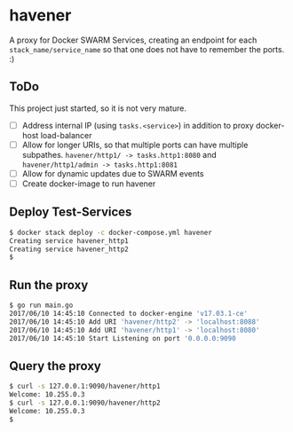 # havener

A proxy for Docker SWARM Services, creating an endpoint for each `stack_name/service_name` so that one does not have to remember the ports. :)

## ToDo

This project just started, so it is not very mature. 

- [ ] Address internal IP (using `tasks.<service>`) in addition to proxy docker-host load-balancer
- [ ] Allow for longer URIs, so that multiple ports can have multiple subpathes.
 `havener/http1/ -> tasks.http1:8080` and `havener/http1/admin -> tasks.http1:8081`
- [ ] Allow for dynamic updates due to SWARM events
- [ ] Create docker-image to run havener

## Deploy Test-Services

```bash
$ docker stack deploy -c docker-compose.yml havener
Creating service havener_http1
Creating service havener_http2
$
```

## Run the proxy

```bash
$ go run main.go
2017/06/10 14:45:10 Connected to docker-engine 'v17.03.1-ce'
2017/06/10 14:45:10 Add URI 'havener/http2' -> 'localhost:8088'
2017/06/10 14:45:10 Add URI 'havener/http1' -> 'localhost:8080'
2017/06/10 14:45:10 Start Listening on port '0.0.0.0:9090
```

## Query the proxy

```bash
$ curl -s 127.0.0.1:9090/havener/http1
Welcome: 10.255.0.3
$ curl -s 127.0.0.1:9090/havener/http2
Welcome: 10.255.0.3
$ 
```

